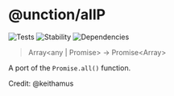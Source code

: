 # @unction/allP


![Tests][BADGE_TRAVIS]
![Stability][BADGE_STABILITY]
![Dependencies][BADGE_DEPENDENCY]

> Array<any | Promise<any>> -> Promise<Array<any>>

A port of the `Promise.all()` function.

Credit: @keithamus

[BADGE_TRAVIS]: https://img.shields.io/travis/krainboltgreene/unction.js.svg?maxAge=2592000&style=flat-square

[BADGE_STABILITY]: https://img.shields.io/badge/stability-strong-green.svg?maxAge=2592000&style=flat-square
[BADGE_DEPENDENCY]: https://img.shields.io/david/krainboltgreene/unction.js.svg?maxAge=2592000&style=flat-square
